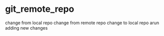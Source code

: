# git_remote_repo
change from local repo
change from remote repo
change to local repo
arun
adding new changes

